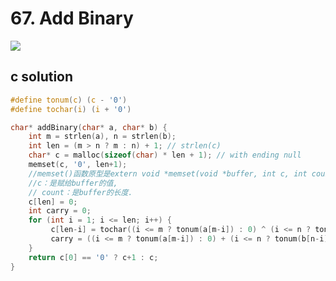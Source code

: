# 67. Add Binary
<img src="https://github.com/vampire1996/LeetCode/blob/master/Problems/1-100/67.%20Add%20Binary/problem.png"/>

## c solution
```c
#define tonum(c) (c - '0')
#define tochar(i) (i + '0')

char* addBinary(char* a, char* b) {
    int m = strlen(a), n = strlen(b);
    int len = (m > n ? m : n) + 1; // strlen(c)
    char* c = malloc(sizeof(char) * len + 1); // with ending null
    memset(c, '0', len+1);
    //memset()函数原型是extern void *memset(void *buffer, int c, int count)        buffer：为指针或是数组,
    //c：是赋给buffer的值,
    // count：是buffer的长度.
    c[len] = 0;
    int carry = 0;
    for (int i = 1; i <= len; i++) {
         c[len-i] = tochar((i <= m ? tonum(a[m-i]) : 0) ^ (i <= n ? tonum(b[n-i]) : 0) ^ carry);//^表示异或
         carry = ((i <= m ? tonum(a[m-i]) : 0) + (i <= n ? tonum(b[n-i]) : 0) + carry) >> 1;
    }
    return c[0] == '0' ? c+1 : c;
}
```
